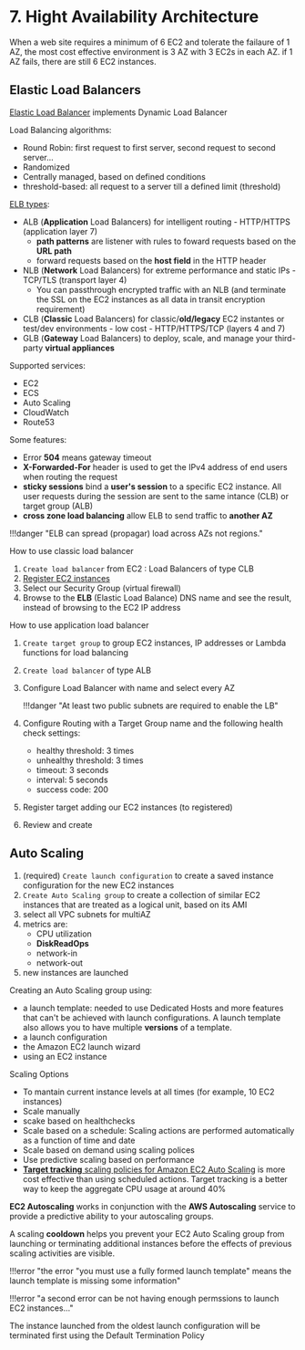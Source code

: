 # 7. Hight Availability Architecture

When a web site requires a minimum of 6 EC2 and tolerate the failaure of 1 AZ, the most cost effective environment is 3 AZ with 3 EC2s in each AZ. if 1 AZ fails, there are still 6 EC2 instances.

## Elastic Load Balancers

[Elastic Load Balancer](https://aws.amazon.com/elasticloadbalancing/faqs/?nc1=h_ls) implements Dynamic Load Balancer

Load Balancing algorithms:

* Round Robin: first request to first server, second request to second server...
* Randomized
* Centrally managed, based on defined conditions
* threshold-based: all request to a server till a defined limit (threshold)

[ELB types](https://aws.amazon.com/elasticloadbalancing/features/?nc1=h_ls):

* ALB (**Application** Load Balancers) for intelligent routing - HTTP/HTTPS (application layer 7)	
	* **path patterns** are listener with rules to foward requests based on the **URL path**
	* forward requests based on the **host field** in the HTTP header
* NLB (**Network** Load Balancers) for extreme performance and static IPs - TCP/TLS (transport layer 4)
	* You can passthrough encrypted traffic with an NLB (and terminate the SSL on the EC2 instances as all data in transit encryption requirement)
* CLB (**Classic** Load Balancers) for classic/**old/legacy** EC2 instantes or test/dev environments - low cost - HTTP/HTTPS/TCP (layers 4 and 7)
* GLB (**Gateway** Load Balancers) to deploy, scale, and manage your third-party **virtual appliances**

Supported services:

* EC2
* ECS
* Auto Scaling
* CloudWatch
* Route53

Some features:

* Error **504** means gateway timeout
* **X-Forwarded-For** header is used to get the IPv4 address of end users when routing the request
* **sticky sessions** bind a **user's session** to a specific EC2 instance. All user requests during the session are sent to the same intance (CLB) or target group (ALB)
* **cross zone load balancing** allow ELB to send traffic to **another AZ**
    
!!!danger "ELB can spread (propagar) load across AZs not regions."

How to use classic load balancer

1. `Create load balancer` from EC2 : Load Balancers of type CLB
2. [Register EC2 instances](https://docs.aws.amazon.com/elasticloadbalancing/latest/classic/elb-backend-instances.html)
3. Select our Security Group (virtual firewall)
7. Browse to the **ELB** (Elastic Load Balance) DNS name and see the result, instead of browsing to the EC2 IP address

How to use application load balancer

1. `Create target group` to group EC2 instances, IP addresses or Lambda functions for load balancing
2. `Create load balancer` of type ALB
3. Configure Load Balancer with name and select every AZ

    !!!danger "At least two public subnets are required to enable the LB"

4. Configure Routing with a Target Group name and the following health check settings:
	* healthy threshold: 3 times
	* unhealthy threshold: 3 times
	* timeout: 3 seconds
	* interval: 5 seconds
	* success code: 200
5. Register target adding our EC2 instances (to registered)
6. Review and create

## Auto Scaling 

1. (required) `Create launch configuration` to create a saved instance configuration for the new EC2 instances
2. `Create Auto Scaling group` to create a collection of similar EC2 instances that are treated as a logical unit, based on its AMI
3. select all VPC subnets for multiAZ
4. metrics are:
	* CPU utilization
	* **DiskReadOps**
	* network-in 
	* network-out
5. new instances are launched

Creating an Auto Scaling group using: 

* a launch template: needed to use Dedicated Hosts and more features that can't be achieved with launch configurations. A launch template also allows you to have multiple **versions** of a template. 
* a launch configuration
* the Amazon EC2 launch wizard
* using an EC2 instance

Scaling Options

* To mantain current instance levels at all times  (for example, 10 EC2 instances)
* Scale manually
* scake based on healthchecks
* Scale based on a schedule: Scaling actions are performed automatically as a function of time and date
* Scale based on demand using scaling polices
* Use predictive scaling based on performance
* [**Target tracking** scaling policies for Amazon EC2 Auto Scaling](https://docs.aws.amazon.com/autoscaling/ec2/userguide/as-scaling-target-tracking.html) is more cost effective than using scheduled actions. Target tracking is a better way to keep the aggregate CPU usage at around 40%

**EC2 Autoscaling** works in conjunction with the **AWS Autoscaling** service to provide a predictive ability to your autoscaling groups.

A scaling **cooldown** helps you prevent your EC2 Auto Scaling group from launching or terminating additional instances before the effects of previous scaling activities are visible.

!!!error "the error "you must use a fully formed launch template" means the launch template is missing some information" 

!!!error "a second error can be not having enough permssions to launch EC2 instances..."

The instance launched from the oldest launch configuration will be terminated first using the Default Termination Policy
